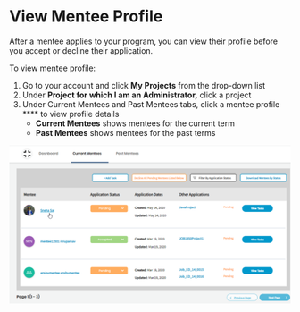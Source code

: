 # View Mentee Profile

After a mentee applies to your program, you can view their profile before you accept or decline their application.

To view mentee profile:

1. Go to your account and click **My Projects** from the drop-down list
2. Under **Project for which I am an Administrator,** click a project
3. Under Current Mentees and Past Mentees tabs, click a mentee profile **** to view  profile details
   * **Current Mentees** shows mentees for the current term
   * **Past Mentees** shows mentees for the past terms

![](<../../.gitbook/assets/mentee profile (1).png>)
